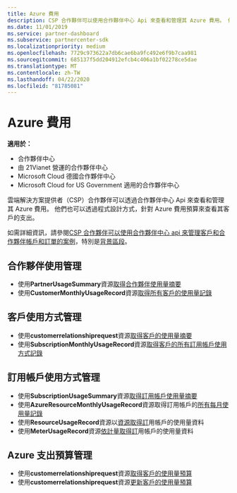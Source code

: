 ```yaml
---
title: Azure 費用
description: CSP 合作夥伴可以使用合作夥伴中心 Api 來查看和管理其 Azure 費用。 他們也可以透過程式設計方式，針對其預算來查看其客戶的 Azure 費用。
ms.date: 11/01/2019
ms.service: partner-dashboard
ms.subservice: partnercenter-sdk
ms.localizationpriority: medium
ms.openlocfilehash: 7729c973622a7db6cae6ba9fc492e6f9b7caa981
ms.sourcegitcommit: 685137f5dd204912efcb4c406a1bf02278ce5dae
ms.translationtype: MT
ms.contentlocale: zh-TW
ms.lasthandoff: 04/22/2020
ms.locfileid: "81785081"
---
```

# <a name="azure-spending"></a>Azure 費用

**適用於：**

- 合作夥伴中心
- 由 21Vianet 營運的合作夥伴中心
- Microsoft Cloud 德國合作夥伴中心
- Microsoft Cloud for US Government 適用的合作夥伴中心

雲端解決方案提供者（CSP）合作夥伴可以透過合作夥伴中心 Api 來查看和管理其 Azure 費用。 他們也可以透過程式設計方式，針對 Azure 費用預算來查看其客戶的支出。

如需詳細資訊，請參閱[CSP 合作夥伴可以使用合作夥伴中心 api 來管理客戶和合作夥伴帳戶和訂單的案例](scenarios.md)，特別是[背景區段](scenarios.md#background)。

## <a name="partner-usage-management"></a>合作夥伴使用管理

- 使用**PartnerUsageSummary**資源[取得合作夥伴使用量摘要](get-a-partner-usage-summary.md)
- 使用**CustomerMonthlyUsageRecord**資源[取得所有客戶的使用量記錄](get-a-customer-s-usage-records.md)

## <a name="customer-usage-management"></a>客戶使用方式管理

- 使用**customerrelationshiprequest**資源[取得客戶的使用量摘要](get-a-customer-usage-summary.md)
- 使用**SubscriptionMonthlyUsageRecord**資源[取得客戶的所有訂用帳戶使用方式記錄](get-a-customer-subscription-s-usage-records.md)

## <a name="subscription-usage-management"></a>訂用帳戶使用方式管理

- 使用**SubscriptionUsageSummary**資源[取得訂用帳戶使用量摘要](get-a-customer-subscription-usage-summary.md)
- 使用**AzureResourceMonthlyUsageRecord**資源取得訂用帳戶的[所有每月使用量記錄](get-all-monthly-usage-records-for-a-subscription.md)
- 使用**ResourceUsageRecord**資源以[資源取得訂](get-a-customer-subscription-resource-usage-records.md)用帳戶的使用量資料
- 使用**MeterUsageRecord**資源[依計量取得訂](get-a-customer-subscription-meter-usage-records.md)用帳戶的使用量資料

## <a name="azure-spending-budget-management"></a>Azure 支出預算管理

- 使用**customerrelationshiprequest**資源[取得客戶的使用量預算](get-a-customer-s-usage-spending-budget.md)
- 使用**customerrelationshiprequest**資源[更新客戶的使用量預算](update-a-customer-s-usage-spending-budget.md)
